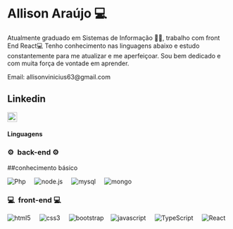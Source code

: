 

#  Allison Araújo  💻

Atualmente graduado em Sistemas de Informação 🧑‍💻, trabalho com front End React💻
Tenho conhecimento nas linguagens abaixo e estudo constantemente para me atualizar e me aperfeiçoar. Sou bem dedicado e com muita força de vontade em aprender.
<p> Email: allisonvinicius63@gmail.com </p>

  ## Linkedin

  <a href="https://www.linkedin.com/in/allison-v-araújo/" target="_blank" rel="nofollow"><img align="center" alt="LinkedIn" width="22px"                  src="https://cdn.jsdelivr.net/npm/simple-icons@v3/icons/linkedin.svg" /> </a>
  
  #### Linguagens
  
 <h3>⚙️ &nbsp;back-end ⚙️</h3>
 
##conhecimento básico 

<img src="https://img.shields.io/badge/Php-000080?style=for-the-badge&logo=phpt&logoColor=blueviolet" alt="Php"/> &nbsp; &nbsp;
<img src="https://img.shields.io/badge/Node.js-006400?style=for-the-badge&logo=node.js&logoColor=blueviolet" alt="node.js"/> &nbsp; &nbsp;
<img src="https://img.shields.io/badge/Mysql-191970?style=for-the-badge&logo=mysql&logoColor=0000CD" alt="mysql"/> &nbsp; &nbsp;
<img src="https://img.shields.io/badge/Mongo-006400?style=for-the-badge&logo=mongo&logoColor=008000" alt="mongo"/> &nbsp; &nbsp;


  
<h3>💻 &nbsp;front-end 💻</h3>
    
  

  <img src="https://img.shields.io/badge/HTML5-E34F26?style=for-the-badge&logo=html5&logoColor=white" alt="html5" /> &nbsp; &nbsp;
  <img src="https://img.shields.io/badge/CSS3-1572B6?style=for-the-badge&logo=css3&logoColor=white" alt="css3" /> &nbsp; &nbsp;
  <img src="https://img.shields.io/badge/Bootstrap-563D7C?style=for-the-badge&logo=bootstrap&logoColor=white" alt="bootstrap" />&nbsp; &nbsp;
  <img src="https://img.shields.io/badge/JavaScript-FFD700?style=for-the-badge&logo=javascript&logoColor=F7DF1E" alt="javascript"/> &nbsp; &nbsp;
  <img src="https://img.shields.io/badge/TypeScript-4F4F4F?style=for-the-badge&logo=typescript&logoColor=0000FF" alt="TypeScript"/> &nbsp; &nbsp;
  <img src="https://img.shields.io/badge/React-363636?style=for-the-badge&logo=react&logoColor=00CED1" alt="React"/> &nbsp; &nbsp; 


</p>


